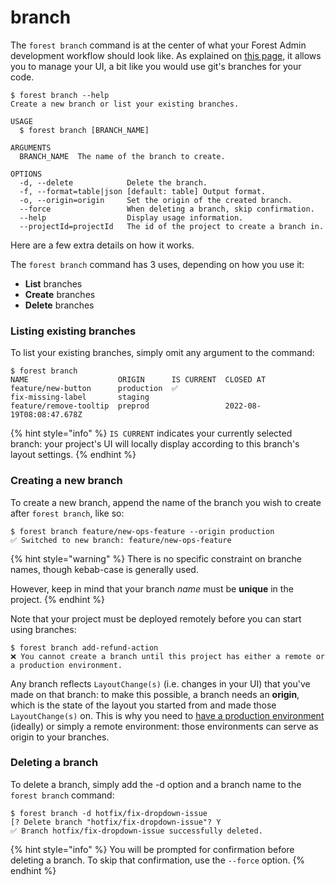 # branch

The `forest branch` command is at the center of what your Forest Admin development workflow should look like. As explained on [this page](../using-branches.md), it allows you to manage your UI, a bit like you would use git's branches for your code.

```
$ forest branch --help
Create a new branch or list your existing branches.

USAGE
  $ forest branch [BRANCH_NAME]

ARGUMENTS
  BRANCH_NAME  The name of the branch to create.

OPTIONS
  -d, --delete            Delete the branch.
  -f, --format=table|json [default: table] Output format.
  -o, --origin=origin     Set the origin of the created branch.
  --force                 When deleting a branch, skip confirmation.
  --help                  Display usage information.
  --projectId=projectId   The id of the project to create a branch in.
```

Here are a few extra details on how it works.

The `forest branch` command has 3 uses, depending on how you use it:

- **List** branches
- **Create** branches
- **Delete** branches

### Listing existing branches

To list your existing branches, simply omit any argument to the command:

```
$ forest branch
NAME                    ORIGIN      IS CURRENT  CLOSED AT
feature/new-button      production  ✅
fix-missing-label       staging
feature/remove-tooltip  preprod                 2022-08-19T08:08:47.678Z
```

{% hint style="info" %}
`IS CURRENT` indicates your currently selected branch: your project's UI will locally display according to this branch's layout settings.
{% endhint %}

### Creating a new branch

To create a new branch, append the name of the branch you wish to create after `forest branch`, like so:

```
$ forest branch feature/new-ops-feature --origin production
✅ Switched to new branch: feature/new-ops-feature
```

{% hint style="warning" %}
There is no specific constraint on branche names, though kebab-case is generally used.

However, keep in mind that your branch _name_ must be **unique** in the project.
{% endhint %}

Note that your project must be deployed remotely before you can start using branches:

```
$ forest branch add-refund-action
❌ You cannot create a branch until this project has either a remote or a production environment.
```

Any branch reflects `LayoutChange(s)` (i.e. changes in your UI) that you've made on that branch: to make this possible, a branch needs an **origin**, which is the state of the layout you started from and made those `LayoutChange(s)` on. This is why you need to [have a production environment](../../environments.md#deploying-to-production) (ideally) or simply a remote environment: those environments can serve as origin to your branches.

### Deleting a branch

To delete a branch, simply add the -d option and a branch name to the `forest branch` command:

```
$ forest branch -d hotfix/fix-dropdown-issue
[? Delete branch "hotfix/fix-dropdown-issue"? Y
✅ Branch hotfix/fix-dropdown-issue successfully deleted.
```

{% hint style="info" %}
You will be prompted for confirmation before deleting a branch. To skip that confirmation, use the `--force` option.
{% endhint %}
